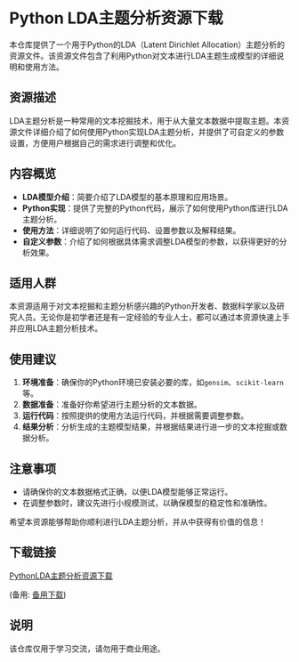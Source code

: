 # Python LDA主题分析资源下载

本仓库提供了一个用于Python的LDA（Latent Dirichlet Allocation）主题分析的资源文件。该资源文件包含了利用Python对文本进行LDA主题生成模型的详细说明和使用方法。

## 资源描述

LDA主题分析是一种常用的文本挖掘技术，用于从大量文本数据中提取主题。本资源文件详细介绍了如何使用Python实现LDA主题分析，并提供了可自定义的参数设置，方便用户根据自己的需求进行调整和优化。

## 内容概览

- **LDA模型介绍**：简要介绍了LDA模型的基本原理和应用场景。
- **Python实现**：提供了完整的Python代码，展示了如何使用Python库进行LDA主题分析。
- **使用方法**：详细说明了如何运行代码、设置参数以及解释结果。
- **自定义参数**：介绍了如何根据具体需求调整LDA模型的参数，以获得更好的分析效果。

## 适用人群

本资源适用于对文本挖掘和主题分析感兴趣的Python开发者、数据科学家以及研究人员。无论你是初学者还是有一定经验的专业人士，都可以通过本资源快速上手并应用LDA主题分析技术。

## 使用建议

1. **环境准备**：确保你的Python环境已安装必要的库，如`gensim`、`scikit-learn`等。
2. **数据准备**：准备好你希望进行主题分析的文本数据。
3. **运行代码**：按照提供的使用方法运行代码，并根据需要调整参数。
4. **结果分析**：分析生成的主题模型结果，并根据结果进行进一步的文本挖掘或数据分析。

## 注意事项

- 请确保你的文本数据格式正确，以便LDA模型能够正常运行。
- 在调整参数时，建议先进行小规模测试，以确保模型的稳定性和准确性。

希望本资源能够帮助你顺利进行LDA主题分析，并从中获得有价值的信息！

## 下载链接
[PythonLDA主题分析资源下载](https://pan.quark.cn/s/7ab3b9ff41b4) 

(备用: [备用下载](https://pan.baidu.com/s/1oiizHqJ2XIXZe-EyXEuS4w?pwd=1234))

## 说明

该仓库仅用于学习交流，请勿用于商业用途。
